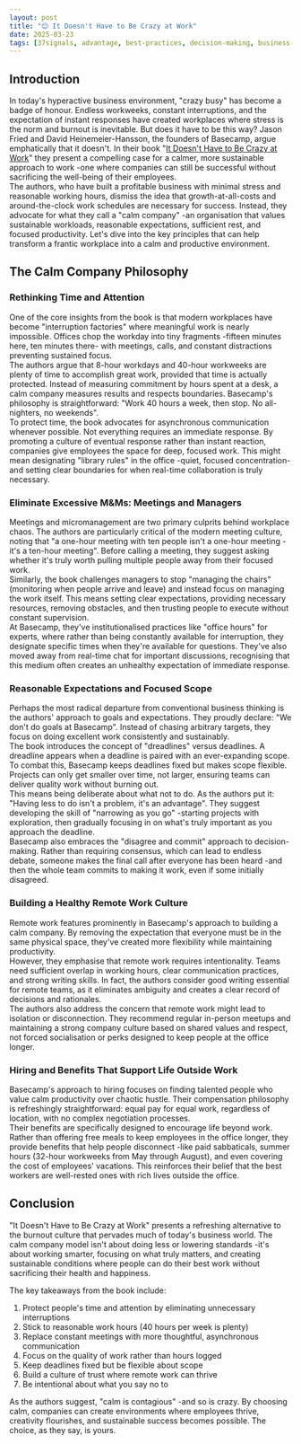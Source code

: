 ```yaml
---
layout: post
title: "😌 It Doesn't Have to Be Crazy at Work"
date: 2025-03-23
tags: [37signals, advantage, best-practices, decision-making, business-value, slow-down, on-boarding, remote-work, productivity, company-culture]
---
```

<!--more-->

## Introduction

In today's hyperactive business environment, "crazy busy" has become a badge of honour. Endless workweeks, constant interruptions, and the expectation of instant responses have created workplaces where stress is the norm and burnout is inevitable. But does it have to be this way? Jason Fried and David Heinemeier-Hansson, the founders of Basecamp, argue emphatically that it doesn't. In their book "[It Doesn't Have to Be Crazy at Work](https://basecamp.com/books/calm)" they present a compelling case for a calmer, more sustainable approach to work -one where companies can still be successful without sacrificing the well-being of their employees.  
The authors, who have built a profitable business with minimal stress and reasonable working hours, dismiss the idea that growth-at-all-costs and around-the-clock work schedules are necessary for success. Instead, they advocate for what they call a "calm company" -an organisation that values sustainable workloads, reasonable expectations, sufficient rest, and focused productivity. Let's dive into the key principles that can help transform a frantic workplace into a calm and productive environment.

## The Calm Company Philosophy

### Rethinking Time and Attention

One of the core insights from the book is that modern workplaces have become "interruption factories" where meaningful work is nearly impossible. Offices chop the workday into tiny fragments -fifteen minutes here, ten minutes there- with meetings, calls, and constant distractions preventing sustained focus.  
The authors argue that 8-hour workdays and 40-hour workweeks are plenty of time to accomplish great work, provided that time is actually protected. Instead of measuring commitment by hours spent at a desk, a calm company measures results and respects boundaries. Basecamp's philosophy is straightforward: "Work 40 hours a week, then stop. No all-nighters, no weekends".  
To protect time, the book advocates for asynchronous communication whenever possible. Not everything requires an immediate response. By promoting a culture of eventual response rather than instant reaction, companies give employees the space for deep, focused work. This might mean designating "library rules" in the office -quiet, focused concentration- and setting clear boundaries for when real-time collaboration is truly necessary.

### Eliminate Excessive M&Ms: Meetings and Managers

Meetings and micromanagement are two primary culprits behind workplace chaos. The authors are particularly critical of the modern meeting culture, noting that "a one-hour meeting with ten people isn't a one-hour meeting -it's a ten-hour meeting". Before calling a meeting, they suggest asking whether it's truly worth pulling multiple people away from their focused work.  
Similarly, the book challenges managers to stop "managing the chairs" (monitoring when people arrive and leave) and instead focus on managing the work itself. This means setting clear expectations, providing necessary resources, removing obstacles, and then trusting people to execute without constant supervision.  
At Basecamp, they've institutionalised practices like "office hours" for experts, where rather than being constantly available for interruption, they designate specific times when they're available for questions. They've also moved away from real-time chat for important discussions, recognising that this medium often creates an unhealthy expectation of immediate response.

### Reasonable Expectations and Focused Scope

Perhaps the most radical departure from conventional business thinking is the authors' approach to goals and expectations. They proudly declare: "We don't do goals at Basecamp". Instead of chasing arbitrary targets, they focus on doing excellent work consistently and sustainably.  
The book introduces the concept of "dreadlines" versus deadlines. A dreadline appears when a deadline is paired with an ever-expanding scope. To combat this, Basecamp keeps deadlines fixed but makes scope flexible. Projects can only get smaller over time, not larger, ensuring teams can deliver quality work without burning out.  
This means being deliberate about what not to do. As the authors put it: "Having less to do isn't a problem, it's an advantage". They suggest developing the skill of "narrowing as you go" -starting projects with exploration, then gradually focusing in on what's truly important as you approach the deadline.  
Basecamp also embraces the "disagree and commit" approach to decision-making. Rather than requiring consensus, which can lead to endless debate, someone makes the final call after everyone has been heard -and then the whole team commits to making it work, even if some initially disagreed.

### Building a Healthy Remote Work Culture

Remote work features prominently in Basecamp's approach to building a calm company. By removing the expectation that everyone must be in the same physical space, they've created more flexibility while maintaining productivity.  
However, they emphasise that remote work requires intentionality. Teams need sufficient overlap in working hours, clear communication practices, and strong writing skills. In fact, the authors consider good writing essential for remote teams, as it eliminates ambiguity and creates a clear record of decisions and rationales.  
The authors also address the concern that remote work might lead to isolation or disconnection. They recommend regular in-person meetups and maintaining a strong company culture based on shared values and respect, not forced socialisation or perks designed to keep people at the office longer.

### Hiring and Benefits That Support Life Outside Work

Basecamp's approach to hiring focuses on finding talented people who value calm productivity over chaotic hustle. Their compensation philosophy is refreshingly straightforward: equal pay for equal work, regardless of location, with no complex negotiation processes.  
Their benefits are specifically designed to encourage life beyond work. Rather than offering free meals to keep employees in the office longer, they provide benefits that help people disconnect -like paid sabbaticals, summer hours (32-hour workweeks from May through August), and even covering the cost of employees' vacations. This reinforces their belief that the best workers are well-rested ones with rich lives outside the office.

## Conclusion

"It Doesn't Have to Be Crazy at Work" presents a refreshing alternative to the burnout culture that pervades much of today's business world. The calm company model isn't about doing less or lowering standards -it's about working smarter, focusing on what truly matters, and creating sustainable conditions where people can do their best work without sacrificing their health and happiness.

The key takeaways from the book include:

1. Protect people's time and attention by eliminating unnecessary interruptions
2. Stick to reasonable work hours (40 hours per week is plenty)
3. Replace constant meetings with more thoughtful, asynchronous communication
4. Focus on the quality of work rather than hours logged
5. Keep deadlines fixed but be flexible about scope
6. Build a culture of trust where remote work can thrive
7. Be intentional about what you say no to

As the authors suggest, "calm is contagious" -and so is crazy. By choosing calm, companies can create environments where employees thrive, creativity flourishes, and sustainable success becomes possible. The choice, as they say, is yours.
